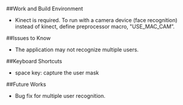 ##Work and Build Environment
 - Kinect is required. To run with a camera device (face recognition) instead of kinect, define preprocessor macro, "USE_MAC_CAM”.

##Issues to Know
 - The application may not recognize multiple users.

##Keyboard Shortcuts
 - space key: capture the user mask

##Future Works
 - Bug fix for multiple user recognition.

